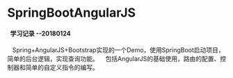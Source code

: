# SpringBootAngularJS
####   学习记录  --20180124

    Spring+AngularJS+Bootstrap实现的一个Demo，使用SpringBoot启动项目，简单的后台逻辑，实现查询功能。
    包括AngularJS的基础使用，路由的配置、控制器和简单的自定义指令的编写。
